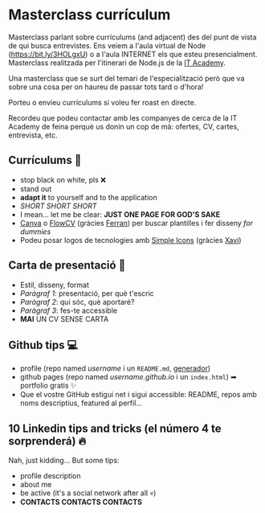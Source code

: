 # Masterclass currículum

Masterclass parlant sobre currículums (and adjacent) des del punt de vista de qui busca entrevistes. Ens veiem a l'aula virtual de Node (https://bit.ly/3HOLgxU) o a l'aula INTERNET els que esteu presencialment. Masterclass realitzada per l'itinerari de Node.js de la [IT Academy](https://www.barcelonactiva.cat/es/itacademy).

Una masterclass que se surt del temari de l'especialització però que va sobre una cosa per on haureu de passar tots tard o d'hora!

Porteu o envieu currículums si voleu fer roast en directe.

Recordeu que podeu contactar amb les companyes de cerca de la IT Academy de feina perquè us donin un cop de mà: ofertes, CV, cartes, entrevista, etc.

## Currículums 📄

- stop black on white, pls ❌
- stand out
- **adapt it** to yourself and to the application
- *SHORT SHORT SHORT*
- I mean... let me be clear: **JUST ONE PAGE FOR GOD'S SAKE**
- [Canva](http://www.canva.com) o [FlowCV](https://flowcv.io/) (gràcies [Ferran](https://github.com/fescola/)) per buscar plantilles i fer disseny _for dummies_
- Podeu posar logos de tecnologies amb [Simple Icons](https://simpleicons.org/) (gràcies [Xavi](https://github.com/xaviercomi))

## Carta de presentació 💌

- Estil, disseny, format
- *Paràgraf 1*: presentació, per què t'escric
- *Paràgraf 2*: qui sóc, què aportaré?
- *Paràgraf 3*: fes-te accessible
- **MAI** UN CV SENSE CARTA

## Github tips 💻

- profile (repo named *username* i un `README.md`, [generador](https://rahuldkjain.github.io/gh-profile-readme-generator/))
- github pages (repo named *username.github.io* i un `index.html`) ➡ portfolio gratis ✨
- Que el vostre GitHub estigui net i sigui accessible: README, repos amb noms descriptius, featured al perfil...


## 10 Linkedin tips and tricks (el número 4 te sorprenderá) 🔥

Nah, just kidding... But some tips:

- profile description
- about me
- be active (it's a social network after all 💀)
- **CONTACTS CONTACTS CONTACTS**